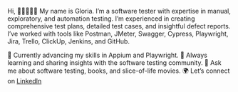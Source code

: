 Hi, 👋🏾👩🏾‍💻
My name is Gloria. I’m a software tester with expertise in manual, exploratory, and automation testing. I’m experienced in creating comprehensive test plans, detailed test cases, and insightful defect reports. I’ve worked with tools like Postman, JMeter, Swagger, Cypress, Playwright, Jira, Trello, ClickUp, Jenkins, and GitHub.

🔭 Currently advancing my skills in Appium and Playwright.
🌱 Always learning and sharing insights with the software testing community.
💬 Ask me about software testing, books, and slice-of-life movies.
🌍 Let’s connect on [LinkedIn](https://linkedin.com/in/gloria-edwin)
